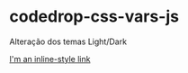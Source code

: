 # codedrop-css-vars-js
 
Alteração dos temas Light/Dark

[I'm an inline-style link](https://www.google.com)
